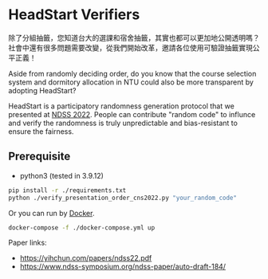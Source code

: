 # HeadStart Verifiers

除了分組抽籤，您知道台大的選課和宿舍抽籤，其實也都可以更加地公開透明嗎？
社會中還有很多問題需要改變，從我們開始改革，邀請各位使用可驗證抽籤實現公平正義！

Aside from randomly deciding order, do you know that the course selection system and dormitory allocation in NTU could also be more transparent by adopting HeadStart?

HeadStart is a participatory randomness generation protocol that we presented at [NDSS 2022](https://www.ndss-symposium.org/ndss-paper/auto-draft-184/). People can contribute "random code" to influnce and verify the randomness is truly unpredictable and bias-resistant to ensure the fairness.

## Prerequisite

- python3 (tested in 3.9.12)

```sh
pip install -r ./requirements.txt
python ./verify_presentation_order_cns2022.py "your_random_code"
```

Or you can run by [Docker](https://docs.docker.com/get-docker/).

```sh
docker-compose -f ./docker-compose.yml up
```

Paper links:
- https://yihchun.com/papers/ndss22.pdf
- https://www.ndss-symposium.org/ndss-paper/auto-draft-184/

